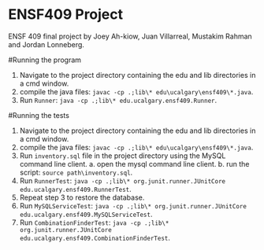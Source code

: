 # ENSF409 Project
ENSF 409 final project by Joey Ah-kiow, Juan Villarreal, Mustakim Rahman and Jordan Lonneberg.

#Running the program
1. Navigate to the project directory containing the edu and lib directories in a cmd window.
2. compile the java files: `javac -cp .;lib\* edu\ucalgary\ensf409\*.java`.
3. Run `Runner`: `java -cp .;lib\* edu.ucalgary.ensf409.Runner`.

#Running the tests
1. Navigate to the project directory containing the edu and lib directories in a cmd window.
2. compile the java files: `javac -cp .;lib\* edu\ucalgary\ensf409\*.java`.
3. Run `inventory.sql` file in the project directory using the MySQL command line client.
a. open the mysql command line client.
b. run the script: `source path\inventory.sql`.
4. Run `RunnerTest`: `java -cp .;lib\* org.junit.runner.JUnitCore edu.ucalgary.ensf409.RunnerTest`.
5. Repeat step 3 to restore the database.
6. Run `MySQLServiceTest`: `java -cp .;lib\* org.junit.runner.JUnitCore edu.ucalgary.ensf409.MySQLServiceTest`.
7. Run `CombinationFinderTest`: `java -cp .;lib\* org.junit.runner.JUnitCore edu.ucalgary.ensf409.CombinationFinderTest`.
